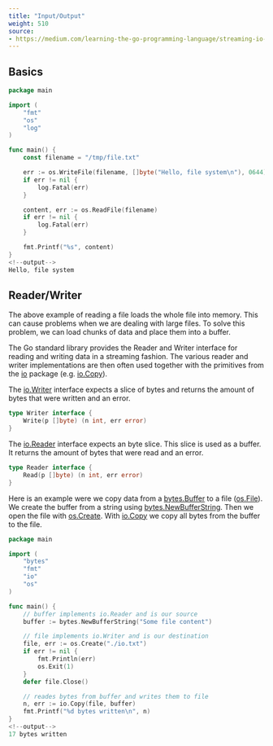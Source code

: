 ```yaml
---
title: "Input/Output"
weight: 510
source:
- https://medium.com/learning-the-go-programming-language/streaming-io-in-go-d93507931185
---
```


## Basics

```go
package main

import (
    "fmt"
    "os"
    "log"
)

func main() {
    const filename = "/tmp/file.txt"

    err := os.WriteFile(filename, []byte("Hello, file system\n"), 0644)
    if err != nil {
        log.Fatal(err)
    }

    content, err := os.ReadFile(filename)
    if err != nil {
        log.Fatal(err)
    }

    fmt.Printf("%s", content)
}
<!--output-->
Hello, file system
```


## Reader/Writer

The above example of reading a file loads the whole file into memory. This can cause problems when we are dealing with large files. To solve this problem, we can load chunks of data and place them into a buffer.

The Go standard library provides the Reader and Writer interface for reading and writing data in a streaming fashion.
The various reader and writer implementations are then often used together with the primitives from the [io](https://pkg.go.dev/io) package (e.g. [io.Copy](https://pkg.go.dev/io#Copy)).


The [io.Writer](https://pkg.go.dev/io#Writer) interface expects a slice of bytes and returns the amount of bytes that were written and an error.

```go
type Writer interface {
    Write(p []byte) (n int, err error)
}
```

The [io.Reader](https://pkg.go.dev/io#Reader) interface expects an byte slice. This slice is used as a buffer. It returns the amount of bytes that were read and an error.

```go
type Reader interface {
    Read(p []byte) (n int, err error)
}
```

Here is an example were we copy data from a [bytes.Buffer](https://pkg.go.dev/bytes#Buffer) to a file ([os.File](https://pkg.go.dev/os#File)).
We create the buffer from a string using [bytes.NewBufferString](https://pkg.go.dev/bytes#NewBufferString).
Then we open the file with [os.Create](https://pkg.go.dev/os#Create).
With [io.Copy](https://pkg.go.dev/io#Copy) we copy all bytes from the buffer to the file.

```go
package main

import (
	"bytes"
	"fmt"
	"io"
	"os"
)

func main() {
	// buffer implements io.Reader and is our source
	buffer := bytes.NewBufferString("Some file content")

	// file implements io.Writer and is our destination
	file, err := os.Create("./io.txt")
	if err != nil {
		fmt.Println(err)
		os.Exit(1)
	}
	defer file.Close()

	// reades bytes from buffer and writes them to file
	n, err := io.Copy(file, buffer)
	fmt.Printf("%d bytes written\n", n)
}
<!--output-->
17 bytes written
```
